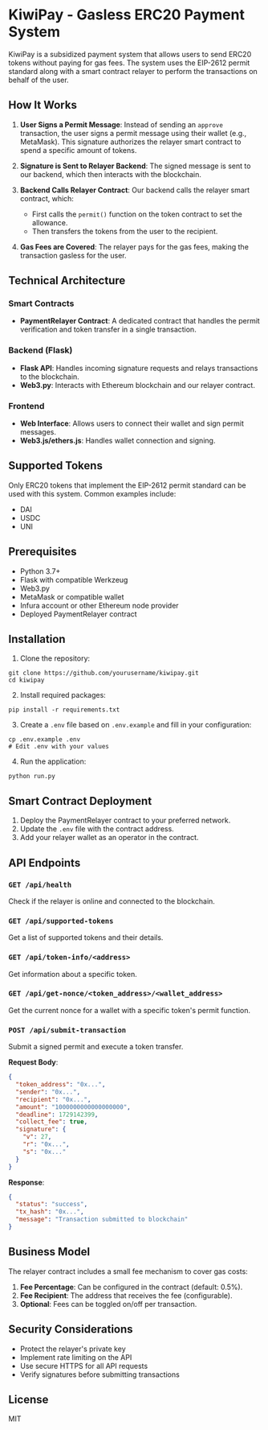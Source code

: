 # KiwiPay - Gasless ERC20 Payment System

KiwiPay is a subsidized payment system that allows users to send ERC20 tokens without paying for gas fees. The system uses the EIP-2612 permit standard along with a smart contract relayer to perform the transactions on behalf of the user.

## How It Works

1. **User Signs a Permit Message**: Instead of sending an `approve` transaction, the user signs a permit message using their wallet (e.g., MetaMask). This signature authorizes the relayer smart contract to spend a specific amount of tokens.

2. **Signature is Sent to Relayer Backend**: The signed message is sent to our backend, which then interacts with the blockchain.

3. **Backend Calls Relayer Contract**: Our backend calls the relayer smart contract, which:
   - First calls the `permit()` function on the token contract to set the allowance.
   - Then transfers the tokens from the user to the recipient.

4. **Gas Fees are Covered**: The relayer pays for the gas fees, making the transaction gasless for the user.

## Technical Architecture

### Smart Contracts

- **PaymentRelayer Contract**: A dedicated contract that handles the permit verification and token transfer in a single transaction.

### Backend (Flask)

- **Flask API**: Handles incoming signature requests and relays transactions to the blockchain.
- **Web3.py**: Interacts with Ethereum blockchain and our relayer contract.

### Frontend

- **Web Interface**: Allows users to connect their wallet and sign permit messages.
- **Web3.js/ethers.js**: Handles wallet connection and signing.

## Supported Tokens

Only ERC20 tokens that implement the EIP-2612 permit standard can be used with this system. Common examples include:
- DAI
- USDC
- UNI

## Prerequisites

- Python 3.7+
- Flask with compatible Werkzeug
- Web3.py
- MetaMask or compatible wallet
- Infura account or other Ethereum node provider
- Deployed PaymentRelayer contract

## Installation

1. Clone the repository:
```
git clone https://github.com/yourusername/kiwipay.git
cd kiwipay
```

2. Install required packages:
```
pip install -r requirements.txt
```

3. Create a `.env` file based on `.env.example` and fill in your configuration:
```
cp .env.example .env
# Edit .env with your values
```

4. Run the application:
```
python run.py
```

## Smart Contract Deployment

1. Deploy the PaymentRelayer contract to your preferred network.
2. Update the `.env` file with the contract address.
3. Add your relayer wallet as an operator in the contract.

## API Endpoints

### `GET /api/health`
Check if the relayer is online and connected to the blockchain.

### `GET /api/supported-tokens`
Get a list of supported tokens and their details.

### `GET /api/token-info/<address>`
Get information about a specific token.

### `GET /api/get-nonce/<token_address>/<wallet_address>`
Get the current nonce for a wallet with a specific token's permit function.

### `POST /api/submit-transaction`

Submit a signed permit and execute a token transfer.

**Request Body**:
```json
{
  "token_address": "0x...",
  "sender": "0x...",
  "recipient": "0x...",
  "amount": "1000000000000000000",
  "deadline": 1729142399,
  "collect_fee": true,
  "signature": {
    "v": 27,
    "r": "0x...",
    "s": "0x..."
  }
}
```

**Response**:
```json
{
  "status": "success",
  "tx_hash": "0x...",
  "message": "Transaction submitted to blockchain"
}
```

## Business Model

The relayer contract includes a small fee mechanism to cover gas costs:

1. **Fee Percentage**: Can be configured in the contract (default: 0.5%).
2. **Fee Recipient**: The address that receives the fee (configurable).
3. **Optional**: Fees can be toggled on/off per transaction.

## Security Considerations

- Protect the relayer's private key
- Implement rate limiting on the API
- Use secure HTTPS for all API requests
- Verify signatures before submitting transactions

## License

MIT
 